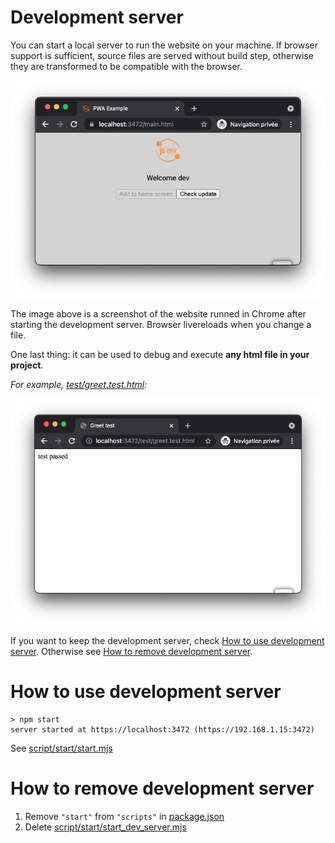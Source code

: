 # Development server

You can start a local server to run the website on your machine.
If browser support is sufficient, source files are served without build step, otherwise they are transformed to be compatible with the browser.

![stuff](./pwa_dev_server.png)

The image above is a screenshot of the website runned in Chrome after starting the development server. Browser livereloads when you change a file.

One last thing: it can be used to debug and execute **any html file in your project**.

_For example, [test/greet.test.html](../../test/greet.test.html):_

![stuff](./greet_test_chrome.png)

If you want to keep the development server, check [How to use development server](#how-to-use-development-server). Otherwise see [How to remove development server](#how-to-remove-development-server).

# How to use development server

```console
> npm start
server started at https://localhost:3472 (https://192.168.1.15:3472)
```

See [script/start/start.mjs](../../script/start/start.mjs)

# How to remove development server

1. Remove `"start"` from `"scripts"` in [package.json](../../package.json#L25)
2. Delete [script/start/start_dev_server.mjs](../../script/start/start_dev_server.mjs)
